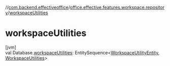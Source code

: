 //[com.backend.effectiveoffice](../../index.md)/[office.effective.features.workspace.repository](index.md)/[workspaceUtilities](workspace-utilities.md)

# workspaceUtilities

[jvm]\
val Database.[workspaceUtilities](workspace-utilities.md): EntitySequence&lt;[WorkspaceUtilityEntity](-workspace-utility-entity/index.md), [WorkspaceUtilities](-workspace-utilities/index.md)&gt;
